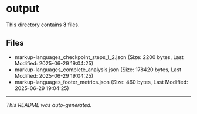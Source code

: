 # output

This directory contains **3** files.

## Files

- markup-languages_checkpoint_steps_1_2.json (Size: 2200 bytes, Last Modified: 2025-06-29 19:04:25)
- markup-languages_complete_analysis.json (Size: 178420 bytes, Last Modified: 2025-06-29 19:04:25)
- markup-languages_footer_metrics.json (Size: 460 bytes, Last Modified: 2025-06-29 19:04:25)

---
*This README was auto-generated.*
